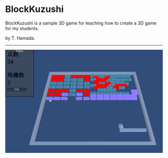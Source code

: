 # BlockKuzushi

BlockKuzushi is a sample 3D game for teaching how to create a 3D game for my students.

by T. Hamada.

---------
![screenshot1](/img/screenshot1.png)


